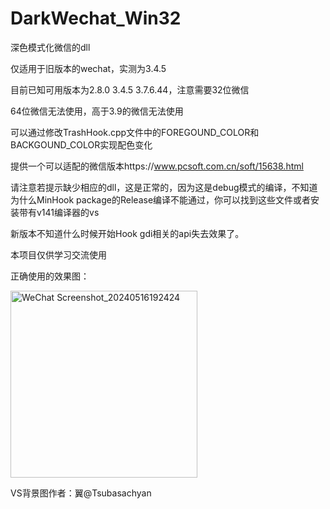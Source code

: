 # DarkWechat_Win32

深色模式化微信的dll

仅适用于旧版本的wechat，实测为3.4.5

目前已知可用版本为2.8.0 3.4.5 3.7.6.44，注意需要32位微信

64位微信无法使用，高于3.9的微信无法使用

可以通过修改TrashHook.cpp文件中的FOREGOUND_COLOR和BACKGOUND_COLOR实现配色变化

提供一个可以适配的微信版本https://www.pcsoft.com.cn/soft/15638.html

请注意若提示缺少相应的dll，这是正常的，因为这是debug模式的编译，不知道为什么MinHook package的Release编译不能通过，你可以找到这些文件或者安装带有v141编译器的vs

新版本不知道什么时候开始Hook gdi相关的api失去效果了。

本项目仅供学习交流使用

正确使用的效果图：

<img width="299" alt="WeChat Screenshot_20240516192424" src="https://github.com/vpurana/DarkWechat_Win32/assets/69775280/94cf38f5-5989-4a4b-9c70-68f5f024fa0e">

VS背景图作者：翼@Tsubasachyan

